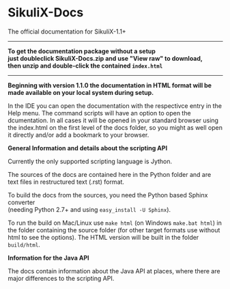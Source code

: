 SikuliX-Docs
============

The official documentation for SikuliX-1.1+

<hr />

**To get the documentation package without a setup <br />
just doubleclick SikuliX-Docs.zip and use "View raw" to download, <br />then unzip and double-click the contained `index.html`** 

<hr />

**Beginning with version 1.1.0 the documentation in HTML format will be made available on your local system during setup.** 

In the IDE you can open the documentation with the respectivce entry in the Help menu. The command scripts will have an option to open the dcumentation. In all cases it will be opened in your standard browser using the index.html on the first level of the docs folder, so you might as well open it directly and/or add a bookmark to your browser. 

**General Information and details about the scripting API**

Currently the only supported scripting language is Jython.

The sources of the docs are contained here in the Python folder and are text files in restructured text (.rst) format. 

To build the docs from the sources, you need the Python based Sphinx converter <br />
(needing Python 2.7+ and using `easy_install -U Sphinx`). 

To run the build on Mac/Linux use `make html` (on Windows `make.bat html`) in the folder containing the source folder (for other target formats use without html to see the options). The HTML version will be built in the folder `build/html`.

**Information for the Java API**

The docs contain information about the Java API at places, where there are major differences to the scripting API.
